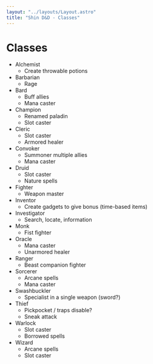 ```yaml
---
layout: "../layouts/Layout.astro"
title: "Shin D&D - Classes"
---
```


# Classes

- Alchemist
  - Create throwable potions
- Barbarian
  - Rage
- Bard
  - Buff allies
  - Mana caster
- Champion
  - Renamed paladin
  - Slot caster
- Cleric
  - Slot caster
  - Armored healer
- Convoker
  - Summoner multiple allies
  - Mana caster
- Druid
  - Slot caster
  - Nature spells
- Fighter
  - Weapon master
- Inventor
  - Create gadgets to give bonus (time-based items)
- Investigator
  - Search, locate, information
- Monk
  - Fist fighter
- Oracle
  - Mana caster
  - Unarmored healer
- Ranger
  - Beast companion fighter
- Sorcerer
  - Arcane spells
  - Mana caster
- Swashbuckler
  - Specialist in a single weapon (sword?)
- Thief
  - Pickpocket / traps disable?
  - Sneak attack
- Warlock
  - Slot caster
  - Borrowed spells
- Wizard
  - Arcane spells
  - Slot caster
